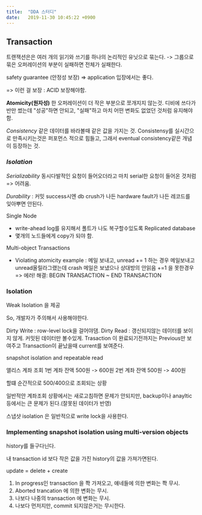 ```yaml
---
title:  "DDA 스터디"
date:   2019-11-30 10:45:22 +0900
---
```


## Transaction

트랜잭션은은 여러 개의 읽기와 쓰기를 하나의 논리적인 유닛으로 묶는다.
-> 그룹으로 묶은 오퍼레이션의 부분이 실패하면 전체가 실패한다.

safety guarantee (안정성 보장) => application 입장에서는 좋다. 

=> 이런 걸 보장 : ACID 보장해야함.

**Atomicity(원자성)**
한 오퍼레이션이 더 작은 부분으로 쪼개지지 않는것. 디비에 쓰다가 반만 썼는데 "성공"하면 안되고, "실패"하고 마치 어떤 변화도 없었던 것처럼 유지해야함.

*Consistency*
같은 데이터를 바라볼때 같은 값을 가지는 것. Consistensy를 실시간으로 만족시키는것은 퍼포먼스 적으로 힘들고, 그래서 eventual consistency같은 개념이 등장하는 것.

### *Isolation*

*Serializability*
동시다발적인 요청이 들어오더라고 마치 serial한 요청이 들어온 것처럼 => 어려움.

*Durability*
: 커밋 success시엔 db crush가 나든 hardware fault가 나든 레코드를 잊아뿌면 안된다.

Single Node
- write-ahead log를 유지해서 폴트가 나도 복구할수있도록
Replicated database
- 몇개의 노드들에게 copy가 되야 함.

Multi-object Transactions
- Violating atomicity example
: 메일 보내고, unread += 1 하는 경우 메일보내고 unread올릴라그랬는데 crash 
메일은 보냈으나 상대방의 안읽음 +=1 을 못한경우 => 에러!
해결:  BEGIN TRANSACTION ~ END TRANSACTION

### Isolation
Weak Isolation 을 제공

So, 개발자가 주의해서 사용해야한다.

Dirty Write
: row-level lock을 걸어야댐.
Dirty Read
: 갱신되지않는 데이터를 보이지 않게. 커밋된 데이터만 볼수있게.
Trasaction 이 완료되기전까지는 Previous만 보여주고 Transaction이 끝났을때 current를 보여준다.

snapshot isolation and repeatable read

앨리스 계좌 조회
1번 계좌 잔액 500원 -> 600원
2번 계좌 잔액 500원 -> 400원

할떄 순간적으로 500/400으로 조회되는 상황

일반적안 계좌조회 상황에서는 새로고침하면 문제가 안되지만, backup이나 anayltic 등에서는 큰 문제가 된다.(잘못된 데이터가 반영)

스냅샷 isolation 은 일반적으로 write lock을 사용한다. 

### Implementing snapshot isolation using multi-version objects
history를 들구다닌다.

내 transaction id 보다 작은 값을 가진 history의 값을 가져가면된다.

update = delete + create

1. In progress인 transaction 을 쫙 가져오고, 얘네들에 의한 변화는 쫙 무시.
2. Aborted trancation 에 의한 변화는 무시.
3. 나보다 나중의 transaction 에 변화는 무시.
4. 나보다 먼저지만, commit 되지않은거는 무시한다.

